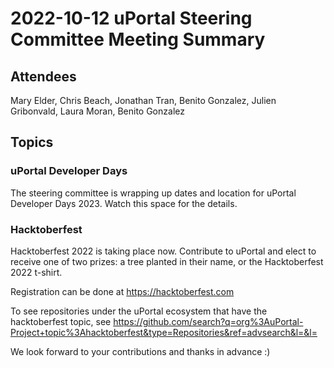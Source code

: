 # 2022-10-12 uPortal Steering Committee Meeting Summary

## Attendees

Mary Elder, Chris Beach, Jonathan Tran, Benito Gonzalez, Julien Gribonvald,
Laura Moran, Benito Gonzalez

## Topics

### uPortal Developer Days

The steering committee is wrapping up dates and location for uPortal Developer
Days 2023. Watch this space for the details.

### Hacktoberfest

Hacktoberfest 2022 is taking place now. Contribute to uPortal and elect to
receive one of two prizes: a tree planted in their name, or the Hacktoberfest
2022 t-shirt.

Registration can be done at https://hacktoberfest.com

To see repositories under the uPortal ecosystem that have the hacktoberfest
topic, see https://github.com/search?q=org%3AuPortal-Project+topic%3Ahacktoberfest&type=Repositories&ref=advsearch&l=&l=

We look forward to your contributions and thanks in advance :)
